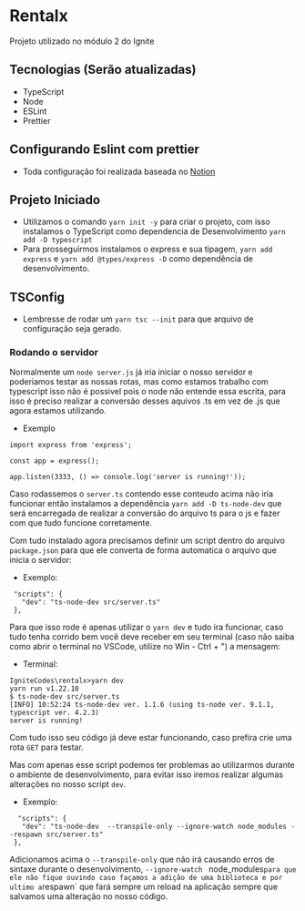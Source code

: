# Rentalx
Projeto utilizado no módulo 2 do Ignite

## Tecnologias (Serão atualizadas)

- TypeScript
- Node
- ESLint
- Prettier

## Configurando Eslint com prettier

- Toda configuração foi realizada baseada no 
[Notion](https://www.notion.so/Configura-es-ESLint-e-Prettier-Ignite-5233b88fa9e8493fa958b9d6c96f0830)

## Projeto Iniciado

- Utilizamos o comando `yarn init -y` para criar o projeto, com isso instalamos o TypeScript como dependencia de Desenvolvimento `yarn add -D typescript`
- Para prosseguirmos instalamos o express e sua tipagem, ` yarn add express ` e `yarn add @types/express -D` como dependência de desenvolvimento.

## TSConfig

- Lembresse de rodar um ` yarn tsc --init ` para que arquivo de configuração seja gerado.

### Rodando o servidor

Normalmente um ` node server.js ` já iria iniciar o nosso servidor e poderiamos testar as nossas rotas, mas como estamos trabalho com typescript isso não é possivel pois o node não entende essa escrita, para isso é preciso realizar a conversão desses aquivos .ts em vez de .js que agora estamos utilizando. 
 - Exemplo 
 ```
 import express from 'express';

const app = express();

app.listen(3333, () => console.log('server is running!'));

 ```
 Caso rodassemos o `server.ts` contendo esse conteudo acima não iria funcionar então instalamos a dependência ` yarn add -D ts-node-dev ` que será encarregada de realizar a conversão do arquivo ts para o js e fazer com que tudo funcione corretamente. 

 Com tudo instalado agora precisamos definir um script dentro do arquivo `package.json` para que ele converta de forma automatica o arquivo que inicia o servidor:
 - Exemplo:
 ```
  "scripts": {
    "dev": "ts-node-dev src/server.ts"
  },
 ```
 Para que isso rode é apenas utilizar o ` yarn dev ` e tudo ira funcionar, caso tudo tenha corrido bem você deve receber em seu terminal (caso não saiba como abrir o terminal no VSCode, utilize no Win - Ctrl + ") a mensagem: 
 - Terminal: 
 ```
IgniteCodes\rentalx>yarn dev
yarn run v1.22.10
$ ts-node-dev src/server.ts
[INFO] 10:52:24 ts-node-dev ver. 1.1.6 (using ts-node ver. 9.1.1, typescript ver. 4.2.3)
server is running!
 ```

 Com tudo isso seu código já deve estar funcionando, caso prefira crie uma rota `GET` para testar.

 Mas com apenas esse script podemos ter problemas ao utilizarmos durante o ambiente de desenvolvimento, para evitar isso iremos realizar algumas alterações no nosso script `dev`.
 - Exemplo:
 ```
   "scripts": {
    "dev": "ts-node-dev  --transpile-only --ignore-watch node_modules --respawn src/server.ts"
  },
 ```

Adicionamos acima o `--transpile-only` que não irá causando erros de sintaxe durante o desenvolvimento, `--ignore-watch ` node_modules` para que ele não fique ouvindo caso façamos a adição de uma biblioteca e por ultimo a `respawn` que fará sempre um reload na aplicação sempre que salvamos uma alteração no nosso código.



